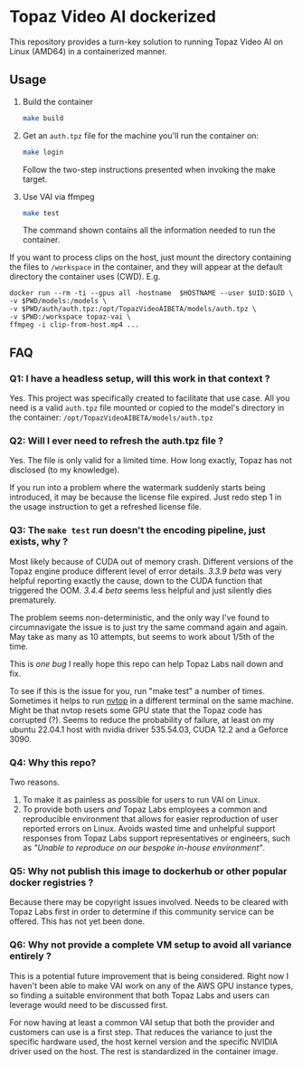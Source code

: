 # Topaz Video AI dockerized

This repository provides a turn-key solution to running Topaz Video AI on Linux (AMD64) in a containerized manner.

## Usage
1. Build the container


   ```sh
   make build
   ```

2. Get an `auth.tpz` file for the machine you'll run the container on:

   ```sh
   make login
   ```

   Follow the two-step instructions presented when invoking the make target.

3. Use VAI via ffmpeg

   ```sh
   make test
   ```

   The command shown contains all the information needed to run the container.

If you want to process clips on the host, just mount the directory containing the files to `/workspace` in the container, and they will appear at the default directory the container uses (CWD).
E.g.

```
docker run --rm -ti --gpus all -hostname  $HOSTNAME --user $UID:$GID \
-v $PWD/models:/models \
-v $PWD/auth/auth.tpz:/opt/TopazVideoAIBETA/models/auth.tpz \
-v $PWD:/workspace topaz-vai \
ffmpeg -i clip-from-host.mp4 ...
```

## FAQ

### Q1: I have a headless setup, will this work in that context ?

Yes. This project was specifically created to facilitate that use case.
All you need is a valid `auth.tpz` file mounted or copied to the model's directory in the container: `/opt/TopazVideoAIBETA/models/auth.tpz`

### Q2: Will I ever need to refresh the auth.tpz file ?
Yes. The file is only valid for a limited time. How long exactly, Topaz has not disclosed (to my knowledge).

If you run into a problem where the watermark suddenly starts being introduced, it may be because the license file expired. Just redo step 1 in the usage instruction to get a refreshed license file.

### Q3: The `make test` run doesn't the encoding pipeline, just exists, why ?

Most likely because of CUDA out of memory crash. Different versions of the Topaz engine produce different level of error details. _3.3.9 beta_ was very helpful reporting exactly the cause, down to the CUDA function that triggered the OOM. _3.4.4 beta_ seems less helpful and just silently dies prematurely.

The problem seems non-deterministic, and the only way I've found to circumnavigate the issue is to just try the same command again and again. May take as many as 10 attempts, but seems to work about 1/5th of the time.

This is _one bug_ I really hope this repo can help Topaz Labs nail down and fix.

To see if this is the issue for you, run "make test" a number of times. Sometimes it helps to run [nvtop](https://github.com/Syllo/nvtop) in a different terminal on the same machine. Might be that nvtop resets some GPU state that the Topaz code has corrupted (?). Seems to reduce the probability of failure, at least on my ubuntu 22.04.1 host with nvidia driver 535.54.03, CUDA 12.2 and a Geforce 3090.

### Q4: Why this repo?
Two reasons. 

1. To make it as painless as possible for users to run VAI on Linux.
2. To provide both users _and_ Topaz Labs employees a common and reproducible environment that allows for easier reproduction of user reported errors on Linux. Avoids wasted time and unhelpful support responses from Topaz Labs support representatives or engineers, such as _"Unable to reproduce on our bespoke in-house environment"_.

### Q5: Why not publish this image to dockerhub or other popular docker registries ?

Because there may be copyright issues involved. Needs to be cleared with Topaz Labs first in order to determine if this community service can be offered. This has not yet been done.

### Q6: Why not provide a complete VM setup to avoid all variance entirely ?

This is a potential future improvement that is being considered. Right now I haven't been able to make VAI work on any of the AWS GPU instance types, so finding a suitable environment that both Topaz Labs and users can leverage would need to be discussed first. 

For now having at least a common VAI setup that both the provider and customers can use is a first step. That reduces the variance to just the specific hardware used, the host kernel version and the specific NVIDIA driver used on the host. The rest is standardized in the container image.
